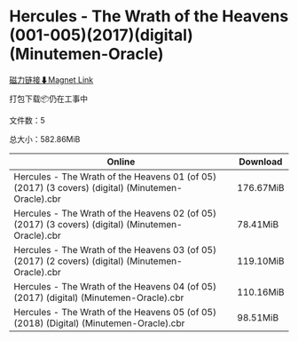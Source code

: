# Hercules - The Wrath of the Heavens (001-005)(2017)(digital)(Minutemen-Oracle)

[磁力链接⬇Magnet Link](magnet:?xt=urn:btih:63366be97ba7a43028ec9c5da3183522b2f90f5f&dn=Hercules%20-%20The%20Wrath%20of%20the%20Heavens%20%28001-005%29%282017%29%28digital%29%28Minutemen-Oracle%29)

打包下载📦仍在工事中

文件数：5

总大小：582.86MiB

Online | Download
--- | ---
Hercules - The Wrath of the Heavens 01 (of 05) (2017) (3 covers) (digital) (Minutemen-Oracle).cbr | 176.67MiB
Hercules - The Wrath of the Heavens 02 (of 05) (2017) (3 covers) (digital) (Minutemen-Oracle).cbr | 78.41MiB
Hercules - The Wrath of the Heavens 03 (of 05) (2017) (2 covers) (digital) (Minutemen-Oracle).cbr | 119.10MiB
Hercules - The Wrath of the Heavens 04 (of 05) (2017) (digital) (Minutemen-Oracle).cbr | 110.16MiB
Hercules - The Wrath of the Heavens 05 (of 05) (2018) (Digital) (Minutemen-Oracle).cbr | 98.51MiB